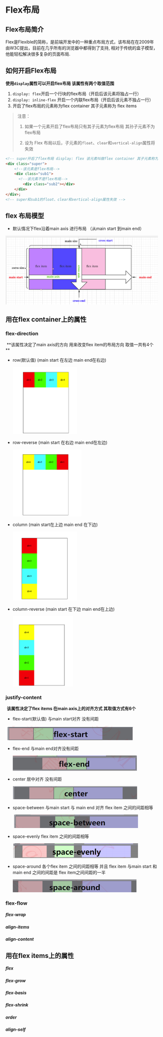 # Flex布局

## Flex布局简介

​		Flex是Flexible的简称，是前端开发中的一种重点布局方式，该布局在在2009年由W3C提出，目前在几乎所有的浏览器中都得到了支持, 相对于传统的盒子模型，他能轻松解决很多复杂的页面布局.

## 如何开启Flex布局

**使用`display`属性可以开启flex布局 该属性有两个取值范围**

1. `display: flex`开启一个行块的flex布局（开启后该元素将独占一行）
2. `display: inline-flex` 开启一个内联flex布局（开启后该元素不独占一行）
3. 开启了flex布局的元素称为flex container 其子元素称为 flex items

> 注意：
>
> 1. 如果一个元素开启了flex布局只有其子元素为flex布局 其孙子元素不为flex布局 
>
> 2. 设为 Flex 布局以后，子元素的`float`、`clear`和`vertical-align`属性将失效

```html
<!-- super开启了flex布局 display: flex 该元素叫做flex container 其子元素称为flex items-->
<div class="super">
  	<!--该元素是flex布局-->
    <div class="sub1">
      <!--该元素不是flex布局-->
        <div class="sub2"></div>
    </div>
</div>;
<!-- super和sub1的float、clear和vertical-align属性失效 -->
```

## flex 布局模型

- 默认情况下flex沿着main axis 进行布局 （从main start 到main end）

<img src="images/flex_mode.png" alt="felxmodel" style="zoom:80%;" />



## 用在flex container上的属性

### flex-direction

​	**该属性决定了main axis的方向 用来改变flex item的布局方向 取值一共有4个 ** 

  - row(默认值) (main start 在左边 main end在右边)

    <img src="images/row.png" style="zoom:50%;" />

  - row-reverse (main start 在右边 main end在左边)

    <img src="images/row-reverse.png" style="zoom:50%;" />

  - column (main start在上边 main end 在下边)

    <img src="images/column.png" style="zoom:50%;" />

  - column-reverse (main start 在下边 main end在上边)		

    <img src="images/column-reverse.png" style="zoom:50%;" />

### justify-content

​	**该属性决定了flex items 在main axis上的对齐方式 其取值方式有6个**

-  flex-start(默认值) 与main start对齐 没有间距

  ![](images/flex-start.png)

- flex-end 与main end对齐没有间距

  ![](images/flex-end.png)

- center 居中对齐 没有间距

  ![](images/flex-center.png)

- space-between 与main start 与 main end 对齐 flex item 之间的间距相等

  ![](images/flex-space-between.png)

- space-evenly flex item 之间的间距相等

  ![](images/flex-space-evenly.png)

- space-around 各个flex item 之间的间距相等 并且 flex item 与main start 和 main end 之间的间距是 flex item之间间距的一半

  ![](images/flex-space-around.png)

### flex-flow

##### flex-wrap

##### 

##### align-items

##### align-content

## 用在flex items上的属性

##### flex

##### flex-grow

##### flex-basis

##### flex-shrink

##### order

##### align-self



